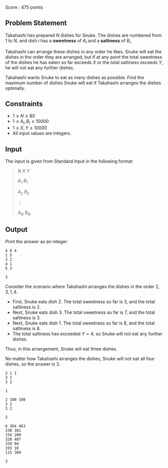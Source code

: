 Score : $475$ points

## Problem Statement

Takahashi has prepared $N$ dishes for Snuke.
The dishes are numbered from $1$ to $N$, and dish $i$ has a **sweetness** of $A_i$ and a **saltiness** of $B_i$.

Takahashi can arrange these dishes in any order he likes.
Snuke will eat the dishes in the order they are arranged, but if at any point the total sweetness of the dishes he has eaten so far exceeds $X$ or the total saltiness exceeds $Y$, he will not eat any further dishes.

Takahashi wants Snuke to eat as many dishes as possible.
Find the maximum number of dishes Snuke will eat if Takahashi arranges the dishes optimally.

## Constraints

- $1 \leq N \leq 80$
- $1 \leq A_i, B_i \leq 10000$
- $1 \leq X, Y \leq 10000$
- All input values are integers.

## Input

The input is given from Standard Input in the following format:

> $N$ $X$ $Y$
> 
> $A_1$ $B_1$
> 
> $A_2$ $B_2$
> 
> $\vdots$
> 
> $A_N$ $B_N$

## Output

Print the answer as an integer.

```input1
4 8 4
1 5
3 2
4 1
5 3
```

```output1
3
```

Consider the scenario where Takahashi arranges the dishes in the order $2, 3, 1, 4$.

- First, Snuke eats dish $2$. The total sweetness so far is $3$, and the total saltiness is $2$.
- Next, Snuke eats dish $3$. The total sweetness so far is $7$, and the total saltiness is $3$.
- Next, Snuke eats dish $1$. The total sweetness so far is $8$, and the total saltiness is $8$.
- The total saltiness has exceeded $Y=4$, so Snuke will not eat any further dishes.

Thus, in this arrangement, Snuke will eat three dishes.

No matter how Takahashi arranges the dishes, Snuke will not eat all four dishes, so the answer is $3$.

```input2
2 1 1
3 2
3 2
```

```output2
1
```

```input3
2 100 100
3 2
3 2
```

```output3
2
```

```input4
6 364 463
230 381
154 200
328 407
339 94
193 10
115 309
```

```output4
3
```